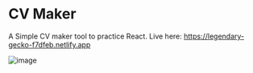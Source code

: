 # CV Maker

A Simple CV maker tool to practice React.
Live here: https://legendary-gecko-f7dfeb.netlify.app

![image](https://github.com/Suk0shi/CV-Maker/assets/144342852/10f38559-6696-4f85-85b9-dbe57b148c01)
